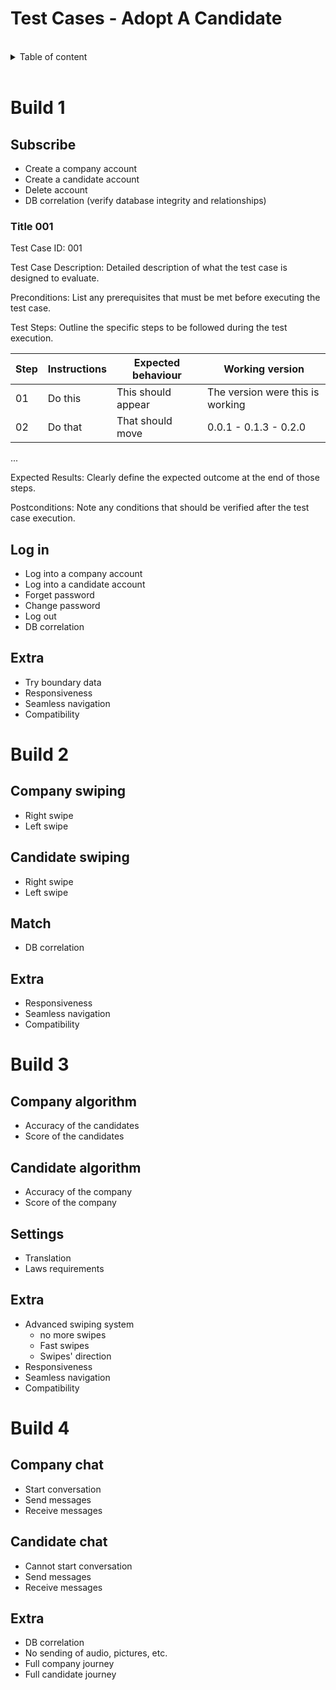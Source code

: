 # Test Cases - Adopt A Candidate

<br>

<details>
    <summary>Table of content</summary>

- [Test Cases - Adopt A Candidate](#test-cases---adopt-a-candidate)
- [Build 1](#build-1)
  - [Subscribe](#subscribe)
    - [Title 001](#title-001)
  - [Log in](#log-in)
  - [Extra](#extra)
- [Build 2](#build-2)
  - [Company swiping](#company-swiping)
  - [Candidate swiping](#candidate-swiping)
  - [Match](#match)
  - [Extra](#extra-1)
- [Build 3](#build-3)
  - [Company algorithm](#company-algorithm)
  - [Candidate algorithm](#candidate-algorithm)
  - [Settings](#settings)
  - [Extra](#extra-2)
- [Build 4](#build-4)
  - [Company chat](#company-chat)
  - [Candidate chat](#candidate-chat)
  - [Extra](#extra-3)

</details>

<br> 

# Build 1

## Subscribe

- Create a company account
- Create a candidate account 
- Delete account
- DB correlation (verify database integrity and relationships)

### Title 001

Test Case ID: 001

Test Case Description: Detailed description of what the test case is designed to evaluate.

Preconditions: List any prerequisites that must be met before executing the test case.

Test Steps: Outline the specific steps to be followed during the test execution.

|Step|Instructions|Expected behaviour|Working version|
|---|---|---|---|
|01 |Do this |This should appear|The version were this is working|
|02 |Do that |That should move  | 0.0.1 - 0.1.3 - 0.2.0|
...

Expected Results: Clearly define the expected outcome at the end of those steps.

Postconditions: Note any conditions that should be verified after the test case execution.

## Log in 

- Log into a company account
- Log into a candidate account
- Forget password
- Change password
- Log out
- DB correlation

## Extra

- Try boundary data
- Responsiveness
- Seamless navigation
- Compatibility

# Build 2

## Company swiping

- Right swipe
- Left swipe

## Candidate swiping

- Right swipe
- Left swipe

## Match

- DB correlation

## Extra

- Responsiveness
- Seamless navigation
- Compatibility

# Build 3

## Company algorithm

- Accuracy of the candidates
- Score of the candidates

## Candidate algorithm

- Accuracy of the company
- Score of the company

## Settings

- Translation
- Laws requirements

## Extra

- Advanced swiping system
  - no more swipes 
  - Fast swipes
  - Swipes' direction
- Responsiveness
- Seamless navigation
- Compatibility

# Build 4

## Company chat

- Start conversation
- Send messages
- Receive messages

## Candidate chat

- Cannot start conversation
- Send messages
- Receive messages

## Extra

- DB correlation
- No sending of audio, pictures, etc.
- Full company journey
- Full candidate journey
